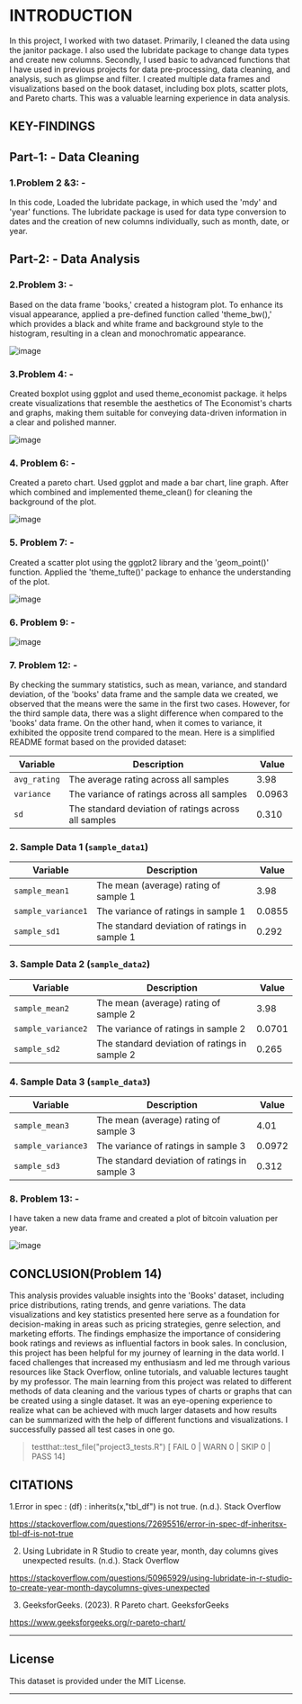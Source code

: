 # INTRODUCTION
In this project, I worked with two dataset. Primarily, I cleaned the data using the janitor package. I also used the lubridate package to change data types and create new columns. Secondly, I used basic to advanced functions that I have used in previous projects for data pre-processing, data cleaning, and analysis, such as glimpse and filter. I created multiple data frames and visualizations based on the book dataset, including box plots, scatter plots, and Pareto charts. This was a valuable learning experience in data analysis.
## KEY-FINDINGS
## Part-1: - Data Cleaning
### 1.Problem 2 &3: -
In this code, Loaded the lubridate package, in which used the 'mdy' and 'year' functions. The lubridate package is used for data type conversion to dates and the creation of new columns individually, such as month, date, or year.
## Part-2: - Data Analysis
### 2.Problem 3: -
Based on the data frame 'books,' created a histogram plot. To enhance its visual appearance, applied a pre-defined function called 'theme_bw(),' which provides a black and white frame and background style to the histogram, resulting in a clean and monochromatic appearance.

![image](https://github.com/user-attachments/assets/275e1479-7036-4396-a1ab-6291b0e5f31d)
### 3.Problem 4: -
Created boxplot using ggplot and used theme_economist package. it helps create visualizations that resemble the aesthetics of The Economist's charts and graphs, making them suitable for conveying data-driven information in a clear and polished manner.

![image](https://github.com/user-attachments/assets/a0768d08-3489-428e-909d-e6359599784e)
### 4. Problem 6: -
Created a pareto chart. Used ggplot and made a bar chart, line graph. After which combined and implemented theme_clean() for cleaning the background of the plot.

![image](https://github.com/user-attachments/assets/1811d946-7163-486d-bc56-2615557d9a35)
### 5. Problem 7: -
Created a scatter plot using the ggplot2 library and the 'geom_point()' function. Applied the 'theme_tufte()' package to enhance the understanding of the plot.

![image](https://github.com/user-attachments/assets/e01a6236-5d9a-469a-8673-a0752767d986)
### 6. Problem 9: -

![image](https://github.com/user-attachments/assets/cada6ee6-1f5d-4928-b01c-72f610217710)
### 7. Problem 12: -
By checking the summary statistics, such as mean, variance, and standard deviation, of the 'books' data frame and the sample data we created, we observed that the means were the same in the first two cases. However, for the third sample data, there was a slight difference when compared to the 'books' data frame. On the other hand, when it comes to variance, it exhibited the opposite trend compared to the mean.
Here is a simplified README format based on the provided dataset:

| **Variable** | **Description**                         | **Value**  |
|--------------|-----------------------------------------|-----------|
| `avg_rating` | The average rating across all samples   | 3.98      |
| `variance`   | The variance of ratings across all samples | 0.0963  |
| `sd`         | The standard deviation of ratings across all samples | 0.310 |

### 2. Sample Data 1 (`sample_data1`)

| **Variable**        | **Description**                          | **Value** |
|---------------------|------------------------------------------|----------|
| `sample_mean1`      | The mean (average) rating of sample 1    | 3.98     |
| `sample_variance1`  | The variance of ratings in sample 1      | 0.0855   |
| `sample_sd1`        | The standard deviation of ratings in sample 1 | 0.292 |

### 3. Sample Data 2 (`sample_data2`)

| **Variable**        | **Description**                          | **Value** |
|---------------------|------------------------------------------|----------|
| `sample_mean2`      | The mean (average) rating of sample 2    | 3.98     |
| `sample_variance2`  | The variance of ratings in sample 2      | 0.0701   |
| `sample_sd2`        | The standard deviation of ratings in sample 2 | 0.265 |

### 4. Sample Data 3 (`sample_data3`)

| **Variable**        | **Description**                          | **Value** |
|---------------------|------------------------------------------|----------|
| `sample_mean3`      | The mean (average) rating of sample 3    | 4.01     |
| `sample_variance3`  | The variance of ratings in sample 3      | 0.0972   |
| `sample_sd3`        | The standard deviation of ratings in sample 3 | 0.312 |

### 8. Problem 13: -
I have taken a new data frame and created a plot of bitcoin valuation per year.

![image](https://github.com/user-attachments/assets/48f4763d-d84f-43be-a98b-b1c2f2f3da53)
## CONCLUSION(Problem 14)
This analysis provides valuable insights into the 'Books' dataset, including price distributions, rating trends, and genre variations. The data visualizations and key statistics presented here serve as a foundation for decision-making in areas such as pricing strategies, genre selection, and marketing efforts. The findings emphasize the importance of considering book ratings and reviews as influential factors in book sales.
In conclusion, this project has been helpful for my journey of learning in the data world. I faced challenges that increased my enthusiasm and led me through various resources like Stack Overflow, online tutorials, and valuable lectures taught by my professor. The main learning from this project was related to different methods of data cleaning and the various types of charts or graphs that can be created using a single dataset. It was an eye-opening experience to realize what can be achieved with much larger datasets and how results can be summarized with the help of different functions and visualizations. I successfully passed all test cases in one go.
> testthat::test_file("project3_tests.R") [ FAIL 0 | WARN 0 | SKIP 0 | PASS 14]
## CITATIONS
1.Error in spec : (df) : inherits(x,"tbl_df") is not true. (n.d.). Stack Overflow

https://stackoverflow.com/questions/72695516/error-in-spec-df-inheritsx-tbl-df-is-not-true

2. Using Lubridate in R Studio to create year, month, day columns gives unexpected results. (n.d.). Stack Overflow

https://stackoverflow.com/questions/50965929/using-lubridate-in-r-studio-to-create-year-month-daycolumns-gives-unexpected

3. GeeksforGeeks. (2023). R Pareto chart. GeeksforGeeks

https://www.geeksforgeeks.org/r-pareto-chart/

---
## License

This dataset is provided under the MIT License.

---
